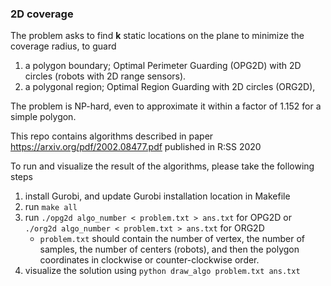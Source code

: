 ### 2D coverage

The problem asks to find **k** static locations on the plane to minimize the coverage radius,
to guard 
1. a polygon boundary; Optimal Perimeter Guarding (OPG2D) with 2D circles (robots with 2D range sensors).
2. a polygonal region; Optimal Region Guarding with 2D circles (ORG2D), 

The problem is NP-hard, even to approximate it within a factor of 1.152 for a simple polygon.

This repo contains algorithms described in paper https://arxiv.org/pdf/2002.08477.pdf published in R:SS 2020

To run and visualize the result of the algorithms, please take the following steps

1. install Gurobi, and update Gurobi installation location in Makefile
2. run `make all`
3. run `./opg2d algo_number < problem.txt > ans.txt` for OPG2D or `./org2d algo_number < problem.txt > ans.txt` for ORG2D
   - `problem.txt` should contain the number of vertex, the number of samples, the number of centers (robots), and then the polygon coordinates in clockwise or counter-clockwise order.
4. visualize the solution using `python draw_algo problem.txt ans.txt`
